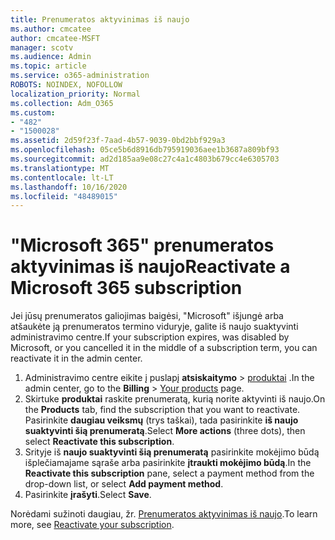 ```yaml
---
title: Prenumeratos aktyvinimas iš naujo
ms.author: cmcatee
author: cmcatee-MSFT
manager: scotv
ms.audience: Admin
ms.topic: article
ms.service: o365-administration
ROBOTS: NOINDEX, NOFOLLOW
localization_priority: Normal
ms.collection: Adm_O365
ms.custom:
- "482"
- "1500028"
ms.assetid: 2d59f23f-7aad-4b57-9039-0bd2bbf929a3
ms.openlocfilehash: 05ce5b6d8916db795919036aee1b3687a809bf93
ms.sourcegitcommit: ad2d185aa9e08c27c4a1c4803b679cc4e6305703
ms.translationtype: MT
ms.contentlocale: lt-LT
ms.lasthandoff: 10/16/2020
ms.locfileid: "48489015"
---
```

# <a name="reactivate-a-microsoft-365-subscription"></a><span data-ttu-id="3c815-102">"Microsoft 365" prenumeratos aktyvinimas iš naujo</span><span class="sxs-lookup"><span data-stu-id="3c815-102">Reactivate a Microsoft 365 subscription</span></span>

<span data-ttu-id="3c815-103">Jei jūsų prenumeratos galiojimas baigėsi, "Microsoft" išjungė arba atšaukėte ją prenumeratos termino viduryje, galite iš naujo suaktyvinti administravimo centre.</span><span class="sxs-lookup"><span data-stu-id="3c815-103">If your subscription expires, was disabled by Microsoft, or you cancelled it in the middle of a subscription term, you can reactivate it in the admin center.</span></span>
  
1. <span data-ttu-id="3c815-104">Administravimo centre eikite į puslapį **atsiskaitymo**  >  [produktai](https://go.microsoft.com/fwlink/p/?linkid=842054) .</span><span class="sxs-lookup"><span data-stu-id="3c815-104">In the admin center, go to the **Billing** > [Your products](https://go.microsoft.com/fwlink/p/?linkid=842054) page.</span></span>
2. <span data-ttu-id="3c815-105">Skirtuke **produktai** raskite prenumeratą, kurią norite aktyvinti iš naujo.</span><span class="sxs-lookup"><span data-stu-id="3c815-105">On the **Products** tab, find the subscription that you want to reactivate.</span></span> <span data-ttu-id="3c815-106">Pasirinkite **daugiau veiksmų** (trys taškai), tada pasirinkite **iš naujo suaktyvinti šią prenumeratą**.</span><span class="sxs-lookup"><span data-stu-id="3c815-106">Select **More actions** (three dots), then select **Reactivate this subscription**.</span></span>
3. <span data-ttu-id="3c815-107">Srityje iš **naujo suaktyvinti šią prenumeratą** pasirinkite mokėjimo būdą išplečiamajame sąraše arba pasirinkite **įtraukti mokėjimo būdą**.</span><span class="sxs-lookup"><span data-stu-id="3c815-107">In the **Reactivate this subscription** pane, select a payment method from the drop-down list, or select **Add payment method**.</span></span>
4. <span data-ttu-id="3c815-108">Pasirinkite **įrašyti**.</span><span class="sxs-lookup"><span data-stu-id="3c815-108">Select **Save**.</span></span>

<span data-ttu-id="3c815-109">Norėdami sužinoti daugiau, žr. [Prenumeratos aktyvinimas iš naujo](https://docs.microsoft.com/microsoft-365/commerce/subscriptions/reactivate-your-subscription).</span><span class="sxs-lookup"><span data-stu-id="3c815-109">To learn more, see [Reactivate your subscription](https://docs.microsoft.com/microsoft-365/commerce/subscriptions/reactivate-your-subscription).</span></span>